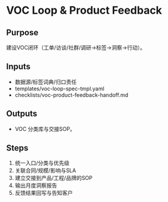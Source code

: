 # VOC Loop & Product Feedback

## Purpose

建设VOC闭环（工单/访谈/社群/调研→标签→洞察→行动）。

## Inputs

- 数据源/标签词典/归口责任
- templates/voc-loop-spec-tmpl.yaml
- checklists/voc-product-feedback-handoff.md

## Outputs

- VOC 分类库与交接SOP。

## Steps

1. 统一入口/分类与优先级
2. 关联合同/规模/影响与SLA
3. 建立交接到产品/工程/品牌的SOP
4. 输出月度洞察报告
5. 反馈结果回写与告知客户
